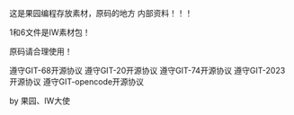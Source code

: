 这是果园编程存放素材，原码的地方 内部资料！！！

1和6文件是IW素材包！

原码请合理使用！

遵守GIT-68开源协议 遵守GIT-20开源协议 遵守GIT-74开源协议 遵守GIT-2023开源协议 遵守GIT-opencode开源协议

by 果园、IW大使
